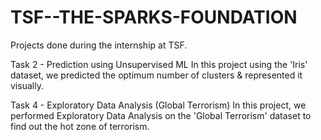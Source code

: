 # TSF--THE-SPARKS-FOUNDATION
Projects done during the internship at TSF.

Task 2 - Prediction using Unsupervised ML
In this project using the 'Iris' dataset, we predicted the optimum number of clusters & represented it visually.

Task 4 - Exploratory Data Analysis (Global Terrorism)
In this project, we performed Exploratory Data Analysis on the 'Global Terrorism' dataset to find out the hot zone of terrorism.
